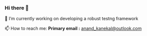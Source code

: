 ### Hi there 👋

🔭 I’m currently working on developing a robust testng framework

📫 How to reach me:
   **Primary email :** anand_kanekal@outlook.com

<!--
**anand-kanekal/anand-kanekal** is a ✨ _special_ ✨ repository because its `README.md` (this file) appears on your GitHub profile.

Here are some ideas to get you started:

- 🔭 I’m currently working on ...
- 🌱 I’m currently learning ...
- 👯 I’m looking to collaborate on ...
- 🤔 I’m looking for help with ...
- 💬 Ask me about ...
- 📫 How to reach me: ...
- 😄 Pronouns: ...
- ⚡ Fun fact: ...
-->
